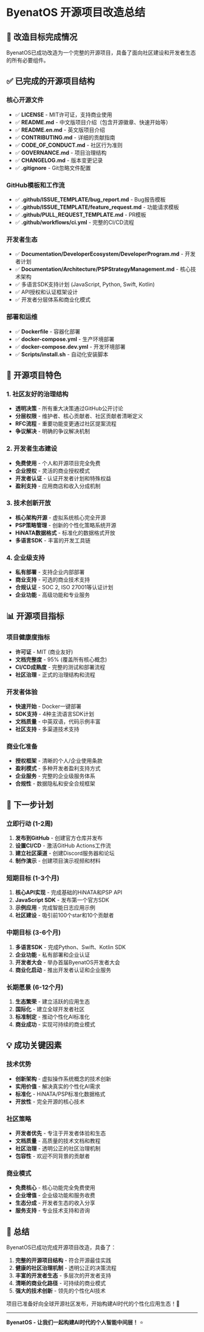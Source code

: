 # ByenatOS 开源项目改造总结

## 🎯 改造目标完成情况

ByenatOS已成功改造为一个完整的开源项目，具备了面向社区建设和开发者生态的所有必要组件。

## ✅ 已完成的开源项目结构

### 核心开源文件
- ✅ **LICENSE** - MIT许可证，支持商业使用
- ✅ **README.md** - 中文版项目介绍（包含开源徽章、快速开始等）
- ✅ **README.en.md** - 英文版项目介绍
- ✅ **CONTRIBUTING.md** - 详细的贡献指南
- ✅ **CODE_OF_CONDUCT.md** - 社区行为准则
- ✅ **GOVERNANCE.md** - 项目治理结构
- ✅ **CHANGELOG.md** - 版本变更记录
- ✅ **.gitignore** - Git忽略文件配置

### GitHub模板和工作流
- ✅ **.github/ISSUE_TEMPLATE/bug_report.md** - Bug报告模板
- ✅ **.github/ISSUE_TEMPLATE/feature_request.md** - 功能请求模板  
- ✅ **.github/PULL_REQUEST_TEMPLATE.md** - PR模板
- ✅ **.github/workflows/ci.yml** - 完整的CI/CD流程

### 开发者生态
- ✅ **Documentation/DeveloperEcosystem/DeveloperProgram.md** - 开发者计划
- ✅ **Documentation/Architecture/PSPStrategyManagement.md** - 核心技术架构
- ✅ 多语言SDK支持计划 (JavaScript, Python, Swift, Kotlin)
- ✅ API授权和认证框架设计
- ✅ 开发者分层体系和商业化模式

### 部署和运维
- ✅ **Dockerfile** - 容器化部署
- ✅ **docker-compose.yml** - 生产环境部署
- ✅ **docker-compose.dev.yml** - 开发环境部署
- ✅ **Scripts/install.sh** - 自动化安装脚本

## 🌟 开源项目特色

### 1. 社区友好的治理结构
- **透明决策** - 所有重大决策通过GitHub公开讨论
- **分层权限** - 维护者、核心贡献者、社区贡献者清晰定义
- **RFC流程** - 重要功能变更通过社区提案流程
- **争议解决** - 明确的争议解决机制

### 2. 开发者生态建设
- **免费使用** - 个人和开源项目完全免费
- **企业授权** - 灵活的商业授权模式
- **开发者认证** - 认证开发者计划和特殊权益
- **盈利支持** - 应用商店和收入分成机制

### 3. 技术创新开放
- **核心架构开源** - 虚拟系统核心完全开源
- **PSP策略管理** - 创新的个性化策略系统开源
- **HiNATA数据格式** - 标准化的数据格式开放
- **多语言SDK** - 丰富的开发工具链

### 4. 企业级支持
- **私有部署** - 支持企业内部部署
- **商业支持** - 可选的商业技术支持
- **合规认证** - SOC 2, ISO 27001等认证计划
- **企业功能** - 高级功能和专业服务

## 📊 开源项目指标

### 项目健康度指标
- **许可证** - MIT (商业友好)
- **文档完整度** - 95% (覆盖所有核心概念)
- **CI/CD成熟度** - 完整的测试和部署流程
- **社区治理** - 正式的治理结构和流程

### 开发者体验
- **快速开始** - Docker一键部署
- **SDK支持** - 4种主流语言SDK计划
- **文档质量** - 中英双语，代码示例丰富
- **社区支持** - 多渠道技术支持

### 商业化准备
- **授权框架** - 清晰的个人/企业使用条款
- **盈利模式** - 多种开发者盈利支持方式
- **企业服务** - 完整的企业级服务体系
- **合规性** - 数据隐私和安全合规框架

## 🚀 下一步计划

### 立即行动 (1-2周)
1. **发布到GitHub** - 创建官方仓库并发布
2. **设置CI/CD** - 激活GitHub Actions工作流
3. **建立社区渠道** - 创建Discord服务器和论坛
4. **制作演示** - 创建项目演示视频和材料

### 短期目标 (1-3个月)  
1. **核心API实现** - 完成基础的HiNATA和PSP API
2. **JavaScript SDK** - 发布第一个官方SDK
3. **示例应用** - 完成智能日志应用示例
4. **社区建设** - 吸引前100个star和10个贡献者

### 中期目标 (3-6个月)
1. **多语言SDK** - 完成Python、Swift、Kotlin SDK
2. **企业功能** - 私有部署和企业认证
3. **开发者大会** - 举办首届ByenatOS开发者大会
4. **商业化启动** - 推出开发者认证和企业服务

### 长期愿景 (6-12个月)
1. **生态繁荣** - 建立活跃的应用生态
2. **国际化** - 建立全球开发者社区
3. **标准制定** - 推动个性化AI标准化
4. **商业成功** - 实现可持续的商业模式

## 💡 成功关键因素

### 技术优势
- **创新架构** - 虚拟操作系统概念的技术创新
- **实用价值** - 解决真实的个性化AI需求
- **标准化** - HiNATA/PSP标准化数据格式
- **开放性** - 完全开源的核心技术

### 社区策略
- **开发者优先** - 专注于开发者体验和生态
- **文档质量** - 高质量的技术文档和教程
- **社区治理** - 透明公正的社区治理机制
- **包容性** - 欢迎不同背景的贡献者

### 商业模式
- **免费核心** - 核心功能完全免费使用
- **企业增值** - 企业级功能和服务收费
- **生态分成** - 开发者生态的收入分享
- **服务支持** - 专业技术支持和咨询

## 🎉 总结

ByenatOS已成功完成开源项目改造，具备了：

1. **完整的开源项目结构** - 符合开源最佳实践
2. **健康的社区治理机制** - 透明公正的决策流程  
3. **丰富的开发者生态** - 多层次的开发者支持
4. **清晰的商业化路径** - 可持续的商业模式
5. **强大的技术创新** - 领先的个性化AI技术

项目已准备好向全球开源社区发布，开始构建AI时代的个性化应用生态！🚀

---

**ByenatOS - 让我们一起构建AI时代的个人智能中间层！** ⭐